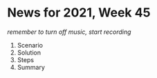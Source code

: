 # News for 2021, Week 45

*remember to turn off music, start recording*

1. Scenario
2. Solution
3. Steps
4. Summary

